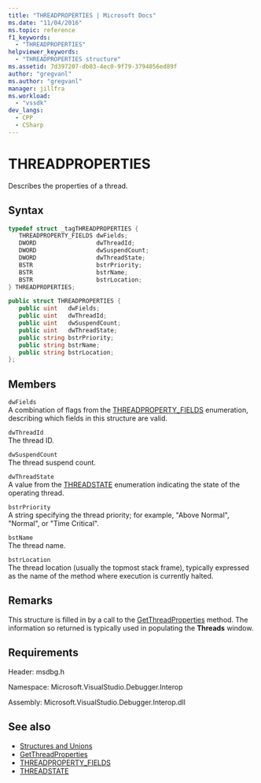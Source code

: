 ```yaml
---
title: "THREADPROPERTIES | Microsoft Docs"
ms.date: "11/04/2016"
ms.topic: reference
f1_keywords:
  - "THREADPROPERTIES"
helpviewer_keywords:
  - "THREADPROPERTIES structure"
ms.assetid: 7d397207-db03-4ec0-9f79-3794056ed89f
author: "gregvanl"
ms.author: "gregvanl"
manager: jillfra
ms.workload:
  - "vssdk"
dev_langs:
  - CPP
  - CSharp
---
```

# THREADPROPERTIES
Describes the properties of a thread.

## Syntax

```cpp
typedef struct _tagTHREADPROPERTIES { 
   THREADPROPERTY_FIELDS dwFields;
   DWORD                 dwThreadId;
   DWORD                 dwSuspendCount;
   DWORD                 dwThreadState;
   BSTR                  bstrPriority;
   BSTR                  bstrName;
   BSTR                  bstrLocation;
} THREADPROPERTIES;
```

```csharp
public struct THREADPROPERTIES { 
   public uint   dwFields;
   public uint   dwThreadId;
   public uint   dwSuspendCount;
   public uint   dwThreadState;
   public string bstrPriority;
   public string bstrName;
   public string bstrLocation;
};
```

## Members
 `dwFields`\
 A combination of flags from the [THREADPROPERTY_FIELDS](../../../extensibility/debugger/reference/threadproperty-fields.md) enumeration, describing which fields in this structure are valid.

 `dwThreadId`\
 The thread ID.

 `dwSuspendCount`\
 The thread suspend count.

 `dwThreadState`\
 A value from the [THREADSTATE](../../../extensibility/debugger/reference/threadstate.md) enumeration indicating the state of the operating thread.

 `bstrPriority`\
 A string specifying the thread priority; for example, "Above Normal", "Normal", or "Time Critical".

 `bstName`\
 The thread name.

 `bstrLocation`\
 The thread location (usually the topmost stack frame), typically expressed as the name of the method where execution is currently halted.

## Remarks
 This structure is filled in by a call to the [GetThreadProperties](../../../extensibility/debugger/reference/idebugthread2-getthreadproperties.md) method. The information so returned is typically used in populating the **Threads** window.

## Requirements
 Header: msdbg.h

 Namespace: Microsoft.VisualStudio.Debugger.Interop

 Assembly: Microsoft.VisualStudio.Debugger.Interop.dll

## See also
- [Structures and Unions](../../../extensibility/debugger/reference/structures-and-unions.md)
- [GetThreadProperties](../../../extensibility/debugger/reference/idebugthread2-getthreadproperties.md)
- [THREADPROPERTY_FIELDS](../../../extensibility/debugger/reference/threadproperty-fields.md)
- [THREADSTATE](../../../extensibility/debugger/reference/threadstate.md)